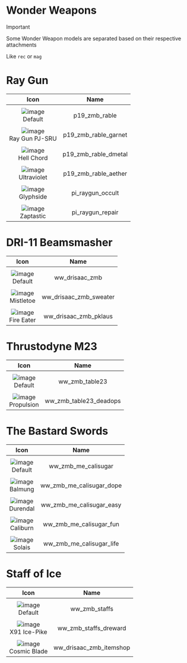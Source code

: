
# Wonder Weapons
> [!IMPORTANT]
> Some Wonder Weapon models are separated based on their respective attachments
>
> Like `rec` or `mag`

 # Ray Gun
| Icon | Name |
| :--: | :--: | 
| | | | | 
![image](https://github.com/user-attachments/assets/ad55e724-95ee-4e65-aca1-cb1d3dbb93c2)<br> Default | p19_zmb_rable | 
| | | | | 
![image](https://github.com/user-attachments/assets/2f6a40da-8549-4da2-8eb0-a856355b9016)<br> Ray Gun PJ-SRU  | p19_zmb_rable_garnet | 
| | | | | 
![image](https://github.com/user-attachments/assets/9007ee16-657f-4925-9215-d640e9f3cfcd)<br> Hell Chord | p19_zmb_rable_dmetal | 
| | | | |  
![image](https://github.com/user-attachments/assets/974c8b00-4839-4cbb-ad7e-adb0bb766d35)<br> Ultraviolet | p19_zmb_rable_aether | 
| | | | | 
![image](https://github.com/user-attachments/assets/8b976b55-231c-4a6d-9031-aa60940b3f5f)<br> Glyphside | pi_raygun_occult | 
| | | | | 
![image](https://github.com/user-attachments/assets/dd01bd86-0eb8-40af-8652-8e5188e70d49)<br> Zaptastic | pi_raygun_repair | 

# DRI-11 Beamsmasher

| Icon | Name |
| :--: | :--: | 
| | | | | 
![image](https://github.com/user-attachments/assets/2c23cf68-7824-4766-a6f3-9c39642f62b1)<br> Default | ww_drisaac_zmb | 
| | | | | 
![image](https://github.com/user-attachments/assets/5c96d1a0-ed96-4939-a659-a11c018f50a2)<br> Mistletoe  | ww_drisaac_zmb_sweater | 
| | | | | 
![image](https://github.com/user-attachments/assets/1abc9f21-18b0-44ad-9d44-7abf8b521cc1)<br> Fire Eater | ww_drisaac_zmb_pklaus | 

# Thrustodyne M23

| Icon | Name |
| :--: | :--: | 
| | | | | 
![image](https://github.com/user-attachments/assets/65572ec1-ee55-4c33-8877-93f9a912d111)<br> Default | ww_zmb_table23 | 
| | | | | 
![image](https://github.com/user-attachments/assets/8f9397fd-06d5-45ee-86b3-9ac666514ce0)<br> Propulsion  | ww_zmb_table23_deadops | 


# The Bastard Swords
| Icon | Name |
| :--: | :--: | 
| | | | | 
![image](https://github.com/user-attachments/assets/fb2342bc-5531-4191-861c-c9a901616af9)<br> Default | ww_zmb_me_calisugar | 
| | | | | 
![image](https://github.com/user-attachments/assets/1fffde2a-0a39-4efb-ae20-d82bdf8dcc56)<br> Balmung  | ww_zmb_me_calisugar_dope | 
| | | | | 
![image](https://github.com/user-attachments/assets/3d671549-7cee-4015-b980-2bae380d0c77)<br> Durendal | ww_zmb_me_calisugar_easy | 
| | | | |  
![image](https://github.com/user-attachments/assets/df8d55d6-a1d9-433b-8e11-9a357839c2f4)<br> Caliburn | ww_zmb_me_calisugar_fun | 
| | | | | 
![image](https://github.com/user-attachments/assets/5e5931fc-b418-4858-9f88-25eb2ed77f5a)<br> Solais | ww_zmb_me_calisugar_life | 

# Staff of Ice

| Icon | Name |
| :--: | :--: | 
| | | | | 
![image](https://github.com/user-attachments/assets/e8d3b6c3-ca99-4444-bf4e-fcebe3a37d1c)<br> Default | ww_zmb_staffs | 
| | | | | 
![image](https://github.com/user-attachments/assets/5239dfc1-748d-4b8d-8c29-a67cc78d224e)<br> X91 Ice-Pike  | ww_zmb_staffs_dreward | 
| | | | | 
![image](https://github.com/user-attachments/assets/35ffd035-dec5-4b59-be0c-4dfa3d8c9237)<br> Cosmic Blade | ww_drisaac_zmb_itemshop | 













